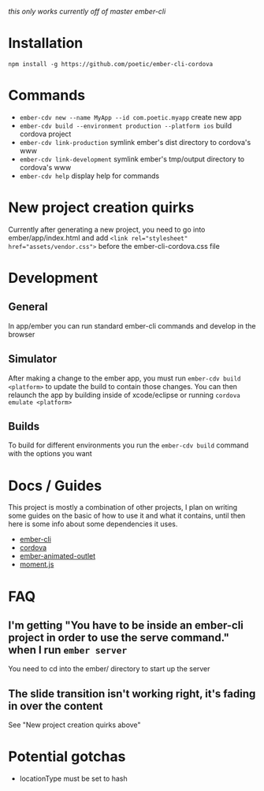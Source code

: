 *this only works currently off of master ember-cli*

# Installation

`npm install -g https://github.com/poetic/ember-cli-cordova`

# Commands
+ `ember-cdv new --name MyApp --id com.poetic.myapp` create new app
+ `ember-cdv build --environment production --platform ios` build cordova
  project
+ `ember-cdv link-production` symlink ember's dist directory to cordova's www
+ `ember-cdv link-development` symlink ember's tmp/output directory to cordova's www
+ `ember-cdv help` display help for commands

# New project creation quirks

Currently after generating a new project, you need to go into
ember/app/index.html and add `<link rel="stylesheet" href="assets/vendor.css">`
before the ember-cli-cordova.css file

# Development

## General
In app/ember you can run standard ember-cli commands and develop in the browser

## Simulator
After making a change to the ember app, you must run `ember-cdv build <platform>`
to update the build to contain those changes. You can then relaunch the app by
building inside of xcode/eclipse or running `cordova emulate <platform>`

## Builds

To build for different environments you run the `ember-cdv build` command with
the options you want

# Docs / Guides

This project is mostly a combination of other projects, I plan on writing some
guides on the basic of how to use it and what it contains, until then here is
some info about some dependencies it uses.

+  [ember-cli](http://iamstef.net/ember-cli/)
+  [cordova](http://cordova.apache.org/docs/en/3.4.0/)
+  [ember-animated-outlet](https://github.com/billysbilling/ember-animated-outlet)
+  [moment.js](http://momentjs.com/docs/)

# FAQ

## I'm getting "You have to be inside an ember-cli project in order to use the serve command." when I run `ember server`

You need to cd into the ember/ directory to start up the server

## The slide transition isn't working right, it's fading in over the content

See "New project creation quirks above"


# Potential gotchas

+  locationType must be set to hash
